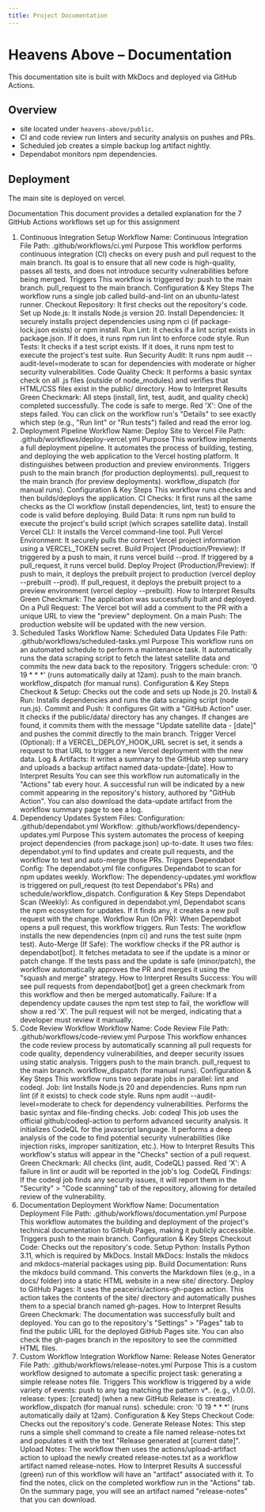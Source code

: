 ```yaml
---
title: Project Documentation
---
```


# Heavens Above – Documentation

This documentation site is built with MkDocs and deployed via GitHub Actions.

## Overview

- site located under `heavens-above/public`.
- CI and code review run linters and security analysis on pushes and PRs.
- Scheduled job creates a simple backup log artifact nightly.
- Dependabot monitors npm dependencies.

## Deployment

The main site is deployed on vercel.

Documentation
This document provides a detailed explanation for the 7 GitHub Actions workflows set up for this assignment
1. Continuous Integration Setup
Workflow Name: Continuous Integration
File Path: .github/workflows/ci.yml 
Purpose
This workflow performs continuous integration (CI) checks on every push and pull request to the main branch. Its goal is to ensure that all new code is high-quality, passes all tests, and does not introduce security vulnerabilities before being merged.
Triggers
This workflow is triggered by:
push to the main branch.
pull_request to the main branch.
Configuration & Key Steps
The workflow runs a single job called build-and-lint on an ubuntu-latest runner.
Checkout Repository: It first checks out the repository's code.
Set up Node.js: It installs Node.js version 20.
Install Dependencies: It securely installs project dependencies using npm ci (if package-lock.json exists) or npm install.
Run Lint: It checks if a lint script exists in package.json. If it does, it runs npm run lint to enforce code style.
Run Tests: It checks if a test script exists. If it does, it runs npm test to execute the project's test suite.
Run Security Audit: It runs npm audit --audit-level=moderate to scan for dependencies with moderate or higher security vulnerabilities.
Code Quality Check: It performs a basic syntax check on all .js files (outside of node_modules) and verifies that HTML/CSS files exist in the public/ directory.
How to Interpret Results
Green Checkmark: All steps (install, lint, test, audit, and quality check) completed successfully. The code is safe to merge.
Red 'X': One of the steps failed. You can click on the workflow run's "Details" to see exactly which step (e.g., "Run lint" or "Run tests") failed and read the error log.
2. Deployment Pipeline
Workflow Name: Deploy Site to Vercel
File Path: .github/workflows/deploy-vercel.yml 
Purpose
This workflow implements a full deployment pipeline. It automates the process of building, testing, and deploying the web application to the Vercel hosting platform. It distinguishes between production and preview environments.
Triggers
push to the main branch (for production deployments).
pull_request to the main branch (for preview deployments).
workflow_dispatch (for manual runs).
Configuration & Key Steps
This workflow runs checks and then builds/deploys the application.
CI Checks: It first runs all the same checks as the CI workflow (install dependencies, lint, test) to ensure the code is valid before deploying.
Build Data: It runs npm run build to execute the project's build script (which scrapes satellite data).
Install Vercel CLI: It installs the Vercel command-line tool.
Pull Vercel Environment: It securely pulls the correct Vercel project information using a VERCEL_TOKEN secret.
Build Project (Production/Preview):
If triggered by a push to main, it runs vercel build --prod.
If triggered by a pull_request, it runs vercel build.
Deploy Project (Production/Preview):
If push to main, it deploys the prebuilt project to production (vercel deploy --prebuilt --prod).
If pull_request, it deploys the prebuilt project to a preview environment (vercel deploy --prebuilt).
How to Interpret Results
Green Checkmark: The application was successfully built and deployed.
On a Pull Request: The Vercel bot will add a comment to the PR with a unique URL to view the "preview" deployment.
On a main Push: The production website will be updated with the new version.
3. Scheduled Tasks
Workflow Name: Scheduled Data Updates
File Path: .github/workflows/scheduled-tasks.yml
Purpose
This workflow runs on an automated schedule to perform a maintenance task. It automatically runs the data scraping script to fetch the latest satellite data and commits the new data back to the repository.
Triggers
schedule: cron: '0 19 * * *' (runs automatically daily at 12am).
push to the main branch.
workflow_dispatch (for manual runs).
Configuration & Key Steps
Checkout & Setup: Checks out the code and sets up Node.js 20.
Install & Run: Installs dependencies and runs the data scraping script (node run.js).
Commit and Push:
It configures Git with a "GitHub Action" user.
It checks if the public/data/ directory has any changes.
If changes are found, it commits them with the message "Update satellite data - [date]" and pushes the commit directly to the main branch.
Trigger Vercel (Optional): If a VERCEL_DEPLOY_HOOK_URL secret is set, it sends a request to that URL to trigger a new Vercel deployment with the new data.
Log & Artifacts: It writes a summary to the GitHub step summary and uploads a backup artifact named data-update-[date].
How to Interpret Results
You can see this workflow run automatically in the "Actions" tab every hour.
A successful run will be indicated by a new commit appearing in the repository's history, authored by "GitHub Action".
You can also download the data-update artifact from the workflow summary page to see a log.
4. Dependency Updates
System Files:
Configuration: .github/dependabot.yml
Workflow: .github/workflows/dependency-updates.yml 
Purpose
This system automates the process of keeping project dependencies (from package.json) up-to-date. It uses two files: dependabot.yml to find updates and create pull requests, and the workflow to test and auto-merge those PRs.
Triggers
Dependabot Config: The dependabot.yml file configures Dependabot to scan for npm updates weekly.
Workflow: The dependency-updates.yml workflow is triggered on pull_request (to test Dependabot's PRs) and schedule/workflow_dispatch.
Configuration & Key Steps
Dependabot Scan (Weekly): As configured in dependabot.yml, Dependabot scans the npm ecosystem for updates. If it finds any, it creates a new pull request with the change.
Workflow Run (On PR): When Dependabot opens a pull request, this workflow triggers.
Run Tests: The workflow installs the new dependencies (npm ci) and runs the test suite (npm test).
Auto-Merge (If Safe):
The workflow checks if the PR author is dependabot[bot].
It fetches metadata to see if the update is a minor or patch change.
If the tests pass and the update is safe (minor/patch), the workflow automatically approves the PR and merges it using the "squash and merge" strategy.
How to Interpret Results
Success: You will see pull requests from dependabot[bot] get a green checkmark from this workflow and then be merged automatically.
Failure: If a dependency update causes the npm test step to fail, the workflow will show a red 'X'. The pull request will not be merged, indicating that a developer must review it manually.
5. Code Review Workflow
Workflow Name: Code Review
File Path: .github/workflows/code-review.yml
Purpose
This workflow enhances the code review process by automatically scanning all pull requests for code quality, dependency vulnerabilities, and deeper security issues using static analysis.
Triggers
push to the main branch.
pull_request to the main branch.
workflow_dispatch (for manual runs).
Configuration & Key Steps
This workflow runs two separate jobs in parallel: lint and codeql.
Job: lint
Installs Node.js 20 and dependencies.
Runs npm run lint (if it exists) to check code style.
Runs npm audit --audit-level=moderate to check for dependency vulnerabilities.
Performs the basic syntax and file-finding checks.
Job: codeql
This job uses the official github/codeql-action to perform advanced security analysis.
It initializes CodeQL for the javascript language.
It performs a deep analysis of the code to find potential security vulnerabilities (like injection risks, improper sanitization, etc.).
How to Interpret Results
This workflow's status will appear in the "Checks" section of a pull request.
Green Checkmark: All checks (lint, audit, CodeQL) passed.
Red 'X': A failure in lint or audit will be reported in the job's log.
CodeQL Findings: If the codeql job finds any security issues, it will report them in the "Security" > "Code scanning" tab of the repository, allowing for detailed review of the vulnerability.
6. Documentation Deployment
Workflow Name: Documentation Deployment
File Path: .github/workflows/documentation.yml
Purpose
This workflow automates the building and deployment of the project's technical documentation to GitHub Pages, making it publicly accessible.
Triggers
push to the main branch.
Configuration & Key Steps
Checkout Code: Checks out the repository's code.
Setup Python: Installs Python 3.11, which is required by MkDocs.
Install MkDocs: Installs the mkdocs and mkdocs-material packages using pip.
Build Documentation: Runs the mkdocs build command. This converts the Markdown files (e.g., in a docs/ folder) into a static HTML website in a new site/ directory.
Deploy to GitHub Pages:
It uses the peaceiris/actions-gh-pages action.
This action takes the contents of the site/ directory and automatically pushes them to a special branch named gh-pages.
How to Interpret Results
Green Checkmark: The documentation was successfully built and deployed.
You can go to the repository's "Settings" > "Pages" tab to find the public URL for the deployed GitHub Pages site.
You can also check the gh-pages branch in the repository to see the committed HTML files.
7. Custom Workflow Integration
Workflow Name: Release Notes Generator
File Path: .github/workflows/release-notes.yml 
Purpose
This is a custom workflow designed to automate a specific project task: generating a simple release notes file.
Triggers
This workflow is triggered by a wide variety of events:
push to any tag matching the pattern v*.*.* (e.g., v1.0.0).
release: types: [created] (when a new GitHub Release is created).
workflow_dispatch (for manual runs).
schedule: cron: '0 19 * * *' (runs automatically daily at 12am).
Configuration & Key Steps
Checkout Code: Checks out the repository's code.
Generate Release Notes: This step runs a simple shell command to create a file named release-notes.txt and populates it with the text "Release generated at [current date]".
Upload Notes: The workflow then uses the actions/upload-artifact action to upload the newly created release-notes.txt as a workflow artifact named release-notes.
How to Interpret Results
A successful (green) run of this workflow will have an "artifact" associated with it.
To find the notes, click on the completed workflow run in the "Actions" tab. On the summary page, you will see an artifact named "release-notes" that you can download.


